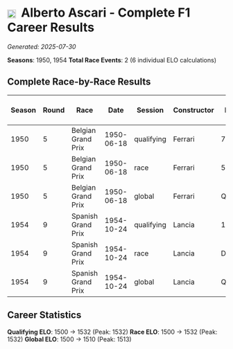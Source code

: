 # <img src="https://upload.wikimedia.org/wikipedia/commons/0/03/Flag_of_Italy.svg" alt="Italy" width="20" height="auto" style="vertical-align: middle; margin-right: 5px;" onerror="this.outerHTML='🇮🇹'; this.style.marginRight='5px';"/> Alberto Ascari - Complete F1 Career Results

*Generated: 2025-07-30*

**Seasons**: 1950, 1954
**Total Race Events**: 2 (6 individual ELO calculations)

## Complete Race-by-Race Results

| Season | Round | Race | Date | Session | Constructor | Position | Starting ELO | ELO Change | Final ELO | Teammate | Teammate Position | Teammate Starting ELO | Teammate ELO Change | Teammate Final ELO |
|--------|-------|------|------|---------|-------------|----------|--------------|------------|-----------|----------|-------------------|----------------------|---------------------|-------------------|
| 1950 | 5 | Belgian Grand Prix | 1950-06-18 | qualifying | Ferrari | 7 | 1500 | -32 | 1468 | <img src="https://upload.wikimedia.org/wikipedia/commons/0/03/Flag_of_Italy.svg" alt="Italy" width="20" height="auto" style="vertical-align: middle; margin-right: 5px;" onerror="this.outerHTML='🇮🇹'; this.style.marginRight='5px';"/> Luigi Villoresi | 4 | N/A | N/A | N/A |
| 1950 | 5 | Belgian Grand Prix | 1950-06-18 | race | Ferrari | 5 | 1500 | +32 | 1532 | <img src="https://upload.wikimedia.org/wikipedia/commons/0/03/Flag_of_Italy.svg" alt="Italy" width="20" height="auto" style="vertical-align: middle; margin-right: 5px;" onerror="this.outerHTML='🇮🇹'; this.style.marginRight='5px';"/> Luigi Villoresi | 6 | N/A | N/A | N/A |
| 1950 | 5 | Belgian Grand Prix | 1950-06-18 | global | Ferrari | Q:7/R:5 | 1500 | +13 | 1513 | <img src="https://upload.wikimedia.org/wikipedia/commons/0/03/Flag_of_Italy.svg" alt="Italy" width="20" height="auto" style="vertical-align: middle; margin-right: 5px;" onerror="this.outerHTML='🇮🇹'; this.style.marginRight='5px';"/> Luigi Villoresi | Q:4/R:6 | N/A | N/A | N/A |
| 1954 | 9 | Spanish Grand Prix | 1954-10-24 | qualifying | Lancia | 1 | 1500 | +32 | 1532 | <img src="https://upload.wikimedia.org/wikipedia/commons/0/03/Flag_of_Italy.svg" alt="Italy" width="20" height="auto" style="vertical-align: middle; margin-right: 5px;" onerror="this.outerHTML='🇮🇹'; this.style.marginRight='5px';"/> Luigi Villoresi | 5 | N/A | N/A | N/A |
| 1954 | 9 | Spanish Grand Prix | 1954-10-24 | race | Lancia | DNF | 1500 | N/A | 1500 | <img src="https://upload.wikimedia.org/wikipedia/commons/0/03/Flag_of_Italy.svg" alt="Italy" width="20" height="auto" style="vertical-align: middle; margin-right: 5px;" onerror="this.outerHTML='🇮🇹'; this.style.marginRight='5px';"/> Luigi Villoresi | DNF | N/A | N/A | N/A |
| 1954 | 9 | Spanish Grand Prix | 1954-10-24 | global | Lancia | Q:1/R:DNF | 1500 | +10 | 1510 | <img src="https://upload.wikimedia.org/wikipedia/commons/0/03/Flag_of_Italy.svg" alt="Italy" width="20" height="auto" style="vertical-align: middle; margin-right: 5px;" onerror="this.outerHTML='🇮🇹'; this.style.marginRight='5px';"/> Luigi Villoresi | Q:5/R:DNF | N/A | N/A | N/A |

## Career Statistics

**Qualifying ELO**: 1500 → 1532 (Peak: 1532)
**Race ELO**: 1500 → 1532 (Peak: 1532)
**Global ELO**: 1500 → 1510 (Peak: 1513)
